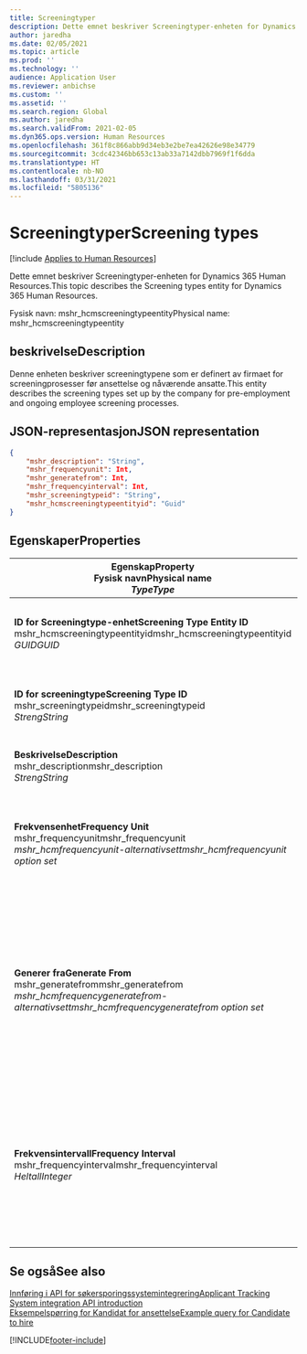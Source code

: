```yaml
---
title: Screeningtyper
description: Dette emnet beskriver Screeningtyper-enheten for Dynamics 365 Human Resources.
author: jaredha
ms.date: 02/05/2021
ms.topic: article
ms.prod: ''
ms.technology: ''
audience: Application User
ms.reviewer: anbichse
ms.custom: ''
ms.assetid: ''
ms.search.region: Global
ms.author: jaredha
ms.search.validFrom: 2021-02-05
ms.dyn365.ops.version: Human Resources
ms.openlocfilehash: 361f8c866abb9d34eb3e2be7ea42626e98e34779
ms.sourcegitcommit: 3cdc42346bb653c13ab33a7142dbb7969f1f6dda
ms.translationtype: HT
ms.contentlocale: nb-NO
ms.lasthandoff: 03/31/2021
ms.locfileid: "5805136"
---
```

# <a name="screening-types"></a><span data-ttu-id="dbf7f-103">Screeningtyper</span><span class="sxs-lookup"><span data-stu-id="dbf7f-103">Screening types</span></span>

[!include [Applies to Human Resources](../includes/applies-to-hr.md)]

<span data-ttu-id="dbf7f-104">Dette emnet beskriver Screeningtyper-enheten for Dynamics 365 Human Resources.</span><span class="sxs-lookup"><span data-stu-id="dbf7f-104">This topic describes the Screening types entity for Dynamics 365 Human Resources.</span></span>

<span data-ttu-id="dbf7f-105">Fysisk navn: mshr_hcmscreeningtypeentity</span><span class="sxs-lookup"><span data-stu-id="dbf7f-105">Physical name: mshr_hcmscreeningtypeentity</span></span>

## <a name="description"></a><span data-ttu-id="dbf7f-106">beskrivelse</span><span class="sxs-lookup"><span data-stu-id="dbf7f-106">Description</span></span>

<span data-ttu-id="dbf7f-107">Denne enheten beskriver screeningtypene som er definert av firmaet for screeningprosesser før ansettelse og nåværende ansatte.</span><span class="sxs-lookup"><span data-stu-id="dbf7f-107">This entity describes the screening types set up by the company for pre-employment and ongoing employee screening processes.</span></span>

## <a name="json-representation"></a><span data-ttu-id="dbf7f-108">JSON-representasjon</span><span class="sxs-lookup"><span data-stu-id="dbf7f-108">JSON representation</span></span>

```json
{
    "mshr_description": "String",
    "mshr_frequencyunit": Int,
    "mshr_generatefrom": Int,
    "mshr_frequencyinterval": Int,
    "mshr_screeningtypeid": "String",
    "mshr_hcmscreeningtypeentityid": "Guid"
}
```

## <a name="properties"></a><span data-ttu-id="dbf7f-109">Egenskaper</span><span class="sxs-lookup"><span data-stu-id="dbf7f-109">Properties</span></span>

| <span data-ttu-id="dbf7f-110">Egenskap</span><span class="sxs-lookup"><span data-stu-id="dbf7f-110">Property</span></span><br><span data-ttu-id="dbf7f-111">**Fysisk navn**</span><span class="sxs-lookup"><span data-stu-id="dbf7f-111">**Physical name**</span></span><br><span data-ttu-id="dbf7f-112">**_Type_**</span><span class="sxs-lookup"><span data-stu-id="dbf7f-112">**_Type_**</span></span> | <span data-ttu-id="dbf7f-113">Bruk</span><span class="sxs-lookup"><span data-stu-id="dbf7f-113">Use</span></span> | <span data-ttu-id="dbf7f-114">beskrivelse</span><span class="sxs-lookup"><span data-stu-id="dbf7f-114">Description</span></span> |
| --- | --- | --- |
| <span data-ttu-id="dbf7f-115">**ID for Screeningtype-enhet**</span><span class="sxs-lookup"><span data-stu-id="dbf7f-115">**Screening Type Entity ID**</span></span><br><span data-ttu-id="dbf7f-116">mshr_hcmscreeningtypeentityid</span><span class="sxs-lookup"><span data-stu-id="dbf7f-116">mshr_hcmscreeningtypeentityid</span></span><br><span data-ttu-id="dbf7f-117">*GUID*</span><span class="sxs-lookup"><span data-stu-id="dbf7f-117">*GUID*</span></span> | <span data-ttu-id="dbf7f-118">Skrivebeskyttet</span><span class="sxs-lookup"><span data-stu-id="dbf7f-118">Read-only</span></span><br><span data-ttu-id="dbf7f-119">Obligatorisk</span><span class="sxs-lookup"><span data-stu-id="dbf7f-119">Required</span></span><br><span data-ttu-id="dbf7f-120">Systemgenerert</span><span class="sxs-lookup"><span data-stu-id="dbf7f-120">System-generated</span></span> | <span data-ttu-id="dbf7f-121">Unik primær-ID for posten for screeningtype.</span><span class="sxs-lookup"><span data-stu-id="dbf7f-121">Unique primary identifier for the screening type record.</span></span> |
| <span data-ttu-id="dbf7f-122">**ID for screeningtype**</span><span class="sxs-lookup"><span data-stu-id="dbf7f-122">**Screening Type ID**</span></span><br><span data-ttu-id="dbf7f-123">mshr_screeningtypeid</span><span class="sxs-lookup"><span data-stu-id="dbf7f-123">mshr_screeningtypeid</span></span><br><span data-ttu-id="dbf7f-124">*Streng*</span><span class="sxs-lookup"><span data-stu-id="dbf7f-124">*String*</span></span> | <span data-ttu-id="dbf7f-125">Lese/skrive</span><span class="sxs-lookup"><span data-stu-id="dbf7f-125">Read/write</span></span><br><span data-ttu-id="dbf7f-126">Obligatorisk</span><span class="sxs-lookup"><span data-stu-id="dbf7f-126">Required</span></span> | <span data-ttu-id="dbf7f-127">Brukerdefinert unik identifikator for screeningtype.</span><span class="sxs-lookup"><span data-stu-id="dbf7f-127">User-defined unique identifier for the screening type.</span></span> |
| <span data-ttu-id="dbf7f-128">**Beskrivelse**</span><span class="sxs-lookup"><span data-stu-id="dbf7f-128">**Description**</span></span><br><span data-ttu-id="dbf7f-129">mshr_description</span><span class="sxs-lookup"><span data-stu-id="dbf7f-129">mshr_description</span></span><br><span data-ttu-id="dbf7f-130">*Streng*</span><span class="sxs-lookup"><span data-stu-id="dbf7f-130">*String*</span></span> | <span data-ttu-id="dbf7f-131">Lese/skrive</span><span class="sxs-lookup"><span data-stu-id="dbf7f-131">Read/write</span></span><br><span data-ttu-id="dbf7f-132">Obligatorisk</span><span class="sxs-lookup"><span data-stu-id="dbf7f-132">Required</span></span> | <span data-ttu-id="dbf7f-133">Beskrivelse av screeningtypen.</span><span class="sxs-lookup"><span data-stu-id="dbf7f-133">The description of the screening type.</span></span> |
| <span data-ttu-id="dbf7f-134">**Frekvensenhet**</span><span class="sxs-lookup"><span data-stu-id="dbf7f-134">**Frequency Unit**</span></span><br><span data-ttu-id="dbf7f-135">mshr_frequencyunit</span><span class="sxs-lookup"><span data-stu-id="dbf7f-135">mshr_frequencyunit</span></span><br><span data-ttu-id="dbf7f-136">*mshr_hcmfrequencyunit-alternativsett*</span><span class="sxs-lookup"><span data-stu-id="dbf7f-136">*mshr_hcmfrequencyunit option set*</span></span> | <span data-ttu-id="dbf7f-137">Lese/skrive</span><span class="sxs-lookup"><span data-stu-id="dbf7f-137">Read/write</span></span><br><span data-ttu-id="dbf7f-138">Obligatorisk</span><span class="sxs-lookup"><span data-stu-id="dbf7f-138">Required</span></span> | <span data-ttu-id="dbf7f-139">Beskriver hvor ofte screeningen må fullføres for den tilordnede personen.</span><span class="sxs-lookup"><span data-stu-id="dbf7f-139">Describes the frequency with which the screening must be completed for the assigned person.</span></span> |
| <span data-ttu-id="dbf7f-140">**Generer fra**</span><span class="sxs-lookup"><span data-stu-id="dbf7f-140">**Generate From**</span></span><br><span data-ttu-id="dbf7f-141">mshr_generatefrom</span><span class="sxs-lookup"><span data-stu-id="dbf7f-141">mshr_generatefrom</span></span><br><span data-ttu-id="dbf7f-142">*mshr_hcmfrequencygeneratefrom-alternativsett*</span><span class="sxs-lookup"><span data-stu-id="dbf7f-142">*mshr_hcmfrequencygeneratefrom option set*</span></span> | <span data-ttu-id="dbf7f-143">Lese/skrive</span><span class="sxs-lookup"><span data-stu-id="dbf7f-143">Read-write</span></span><br><span data-ttu-id="dbf7f-144">Obligatorisk</span><span class="sxs-lookup"><span data-stu-id="dbf7f-144">Required</span></span> | <span data-ttu-id="dbf7f-145">Hvis frekvensverdien er en annen verdi enn "Bare én gang", bestemmer GenerateFrom-verdien datoen som neste screeninghendelse skal beregnes fra.</span><span class="sxs-lookup"><span data-stu-id="dbf7f-145">If the Frequency value is any value other than “One-time only”, the GenerateFrom value determines the date from which to calculate the next screening event.</span></span> |
| <span data-ttu-id="dbf7f-146">**Frekvensintervall**</span><span class="sxs-lookup"><span data-stu-id="dbf7f-146">**Frequency Interval**</span></span><br><span data-ttu-id="dbf7f-147">mshr_frequencyinterval</span><span class="sxs-lookup"><span data-stu-id="dbf7f-147">mshr_frequencyinterval</span></span><br><span data-ttu-id="dbf7f-148">*Heltall*</span><span class="sxs-lookup"><span data-stu-id="dbf7f-148">*Integer*</span></span> | <span data-ttu-id="dbf7f-149">Lese/skrive</span><span class="sxs-lookup"><span data-stu-id="dbf7f-149">Read-write</span></span><br><span data-ttu-id="dbf7f-150">Obligatorisk</span><span class="sxs-lookup"><span data-stu-id="dbf7f-150">Required</span></span> | <span data-ttu-id="dbf7f-151">Hvis frekvensverdien er en annen verdi enn "Bare én gang", må du definere et intervall for tidsenhetene mellom hver screeninghendelse.</span><span class="sxs-lookup"><span data-stu-id="dbf7f-151">If the Frequency value is any value other than “One-time only”, you must define an interval for the units of time between each screening event.</span></span> |

## <a name="see-also"></a><span data-ttu-id="dbf7f-152">Se også</span><span class="sxs-lookup"><span data-stu-id="dbf7f-152">See also</span></span>

[<span data-ttu-id="dbf7f-153">Innføring i API for søkersporingssystemintegrering</span><span class="sxs-lookup"><span data-stu-id="dbf7f-153">Applicant Tracking System integration API introduction</span></span>](hr-admin-integration-ats-api-introduction.md)<br>
[<span data-ttu-id="dbf7f-154">Eksempelspørring for Kandidat for ansettelse</span><span class="sxs-lookup"><span data-stu-id="dbf7f-154">Example query for Candidate to hire</span></span>](hr-admin-integration-ats-api-candidate-to-hire-example-query.md)


[!INCLUDE[footer-include](../includes/footer-banner.md)]